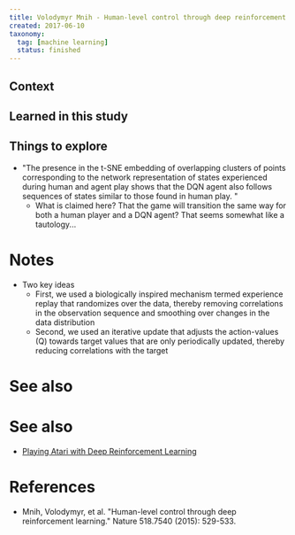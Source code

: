 ```yaml
---
title: Volodymyr Mnih - Human-level control through deep reinforcement learning (2015)
created: 2017-06-10
taxonomy:
  tag: [machine learning]
  status: finished
---
```


## Context

## Learned in this study

## Things to explore
* "The presence in the t-SNE embedding of overlapping clusters of points corresponding to the network representation of states experienced during human and agent play shows that the DQN agent also follows sequences of states similar to those found in human play. "
	* What is claimed here? That the game will transition the same way for both a human player and a DQN agent? That seems somewhat like a tautology...

# Notes
* Two key ideas
	* First, we used a biologically inspired mechanism termed experience replay that randomizes over the data, thereby removing correlations in the observation sequence and smoothing over changes in the data distribution
	* Second, we used an iterative update that adjusts the action-values (Q) towards target values that are only periodically updated, thereby reducing correlations with the target
# See also

# See also
* [Playing Atari with Deep Reinforcement Learning](../volodymyr-mnih-playing-atari-with-deep-reinforcement-learning/article.md)

# References
* Mnih, Volodymyr, et al. "Human-level control through deep reinforcement learning." Nature 518.7540 (2015): 529-533.
